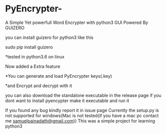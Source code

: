 # PyEncrypter-
A Simple Yet powerfull Word Encrypter with python3
GUI Powered By GUIZERO

you can install guizero for python3 like this

sudo pip install guizero

*tested in python3.6 on linux

Now added a Extra feature

*You can generate and load PyEncrypter keys(.key)

*and Encrypt and decrypt with it

you can also download the standalone executable in the release page if you dont want to install pyencypter
make it executable and run it

If you found any bug kindly report it in issue page
Currently the setup.py is not supported for windows(Mac is not tested(if you have a mac pc contact me samuelpainadath@gmail.com))
This was a simple project for learning python3 
